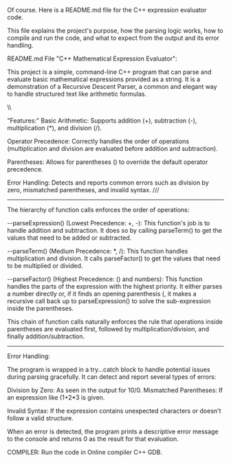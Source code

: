 Of course. Here is a README.md file for the C++ expression evaluator code.

This file explains the project's purpose, how the parsing logic works, how to compile and run the code, and what to expect from the output and its error handling.

README.md File
"C++ Mathematical Expression Evaluator":

This project is a simple, command-line C++ program that can parse and evaluate basic mathematical expressions provided as a string. It is a demonstration of a Recursive Descent Parser, a common and elegant way to handle structured text like arithmetic formulas.

\\\

"Features:"
Basic Arithmetic: Supports addition (+), subtraction (-), multiplication (*), and division (/).

Operator Precedence: Correctly handles the order of operations (multiplication and division are evaluated before addition and subtraction).

Parentheses: Allows for parentheses () to override the default operator precedence.

Error Handling: Detects and reports common errors such as division by zero, mismatched parentheses, and invalid syntax.
///

**********
The hierarchy of function calls enforces the order of operations:

--parseExpression() (Lowest Precedence: +, -): This function's job is to handle addition and subtraction. It does so by calling parseTerm() to get the values that need to be added or subtracted.

--parseTerm() (Medium Precedence: *, /): This function handles multiplication and division. It calls parseFactor() to get the values that need to be multiplied or divided.

--parseFactor() (Highest Precedence: () and numbers): This function handles the parts of the expression with the highest priority. It either parses a number directly or, if it finds an opening parenthesis (, it makes a recursive call back up to parseExpression() to solve the sub-expression inside the parentheses.

This chain of function calls naturally enforces the rule that operations inside parentheses are evaluated first, followed by multiplication/division, and finally addition/subtraction.

**********


Error Handling:

The program is wrapped in a try...catch block to handle potential issues during parsing gracefully. It can detect and report several types of errors:

Division by Zero: As seen in the output for 10/0.
Mismatched Parentheses: If an expression like (1+2*3 is given.

Invalid Syntax: If the expression contains unexpected characters or doesn't follow a valid structure.

When an error is detected, the program prints a descriptive error message to the console and returns 0 as the result for that evaluation.

COMPILER:
 Run the code in Online compiler C++ GDB.

